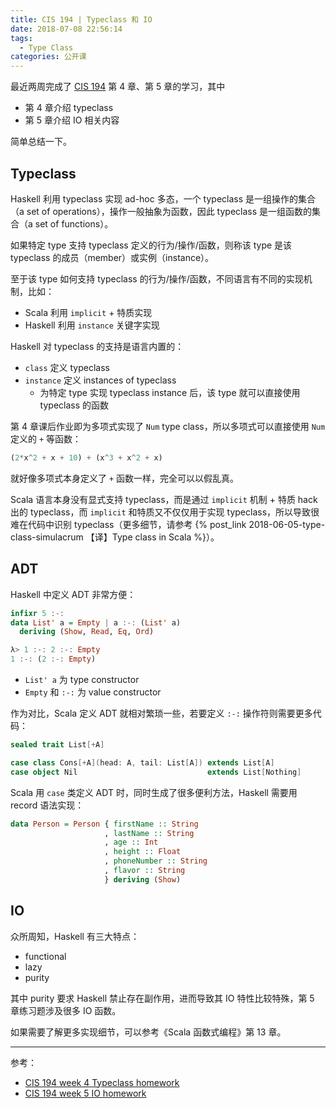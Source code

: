 ```yaml
---
title: CIS 194 | Typeclass 和 IO
date: 2018-07-08 22:56:14
tags:
  - Type Class
categories: 公开课
---
```


最近两周完成了 [CIS 194](http://www.seas.upenn.edu/~cis194/spring15/lectures.html) 第 4 章、第 5 章的学习，其中

* 第 4 章介绍 typeclass
* 第 5 章介绍 IO 相关内容

简单总结一下。

<!-- more -->

## Typeclass

Haskell 利用 typeclass 实现 ad-hoc 多态，一个 typeclass 是一组操作的集合（a set of operations），操作一般抽象为函数，因此 typeclass 是一组函数的集合（a set of functions）。

如果特定 type 支持 typeclass 定义的行为/操作/函数，则称该 type 是该 typeclass 的成员（member）或实例（instance）。

至于该 type 如何支持 typeclass 的行为/操作/函数，不同语言有不同的实现机制，比如：

* Scala 利用 `implicit` + 特质实现
* Haskell 利用 `instance` 关键字实现

Haskell 对 typeclass 的支持是语言内置的：

* `class` 定义 typeclass
* `instance` 定义 instances of typeclass
  + 为特定 type 实现 typeclass instance 后，该 type 就可以直接使用 typeclass 的函数

第 4 章课后作业即为多项式实现了 `Num` type class，所以多项式可以直接使用 `Num` 定义的 `+` 等函数：

```Haskell
(2*x^2 + x + 10) + (x^3 + x^2 + x)
```

就好像多项式本身定义了 `+` 函数一样，完全可以以假乱真。

Scala 语言本身没有显式支持 typeclass，而是通过 `implicit` 机制 + 特质 hack 出的 typeclass，而 `implicit` 和特质又不仅仅用于实现 typeclass，所以导致很难在代码中识别 typeclass（更多细节，请参考 {% post_link 2018-06-05-type-class-simulacrum 【译】Type class in Scala %}）。

## ADT

Haskell 中定义 ADT 非常方便：

```Haskell
infixr 5 :-:
data List' a = Empty | a :-: (List' a)
  deriving (Show, Read, Eq, Ord)

λ> 1 :-: 2 :-: Empty
1 :-: (2 :-: Empty)
```

* `List' a` 为 type constructor
* `Empty` 和 `:-:` 为 value constructor

作为对比，Scala 定义 ADT 就相对繁琐一些，若要定义 `:-:` 操作符则需要更多代码：

```Scala
sealed trait List[+A]

case class Cons[+A](head: A, tail: List[A]) extends List[A]
case object Nil                             extends List[Nothing]
```

Scala 用 `case` 类定义 ADT 时，同时生成了很多便利方法，Haskell 需要用 record 语法实现：

```Haskell
data Person = Person { firstName :: String
                     , lastName :: String
                     , age :: Int
                     , height :: Float
                     , phoneNumber :: String
                     , flavor :: String
                     } deriving (Show)
```

## IO

众所周知，Haskell 有三大特点：

* functional
* lazy
* purity

其中 purity 要求 Haskell 禁止存在副作用，进而导致其 IO 特性比较特殊，第 5 章练习题涉及很多 IO 函数。

如果需要了解更多实现细节，可以参考《Scala 函数式编程》第 13 章。

---

参考：

* [CIS 194 week 4 Typeclass homework](http://www.seas.upenn.edu/~cis194/spring15/hw/04-typeclasses.pdf)
* [CIS 194 week 5 IO homework](http://www.seas.upenn.edu/~cis194/spring15/hw/05-IO.pdf)
